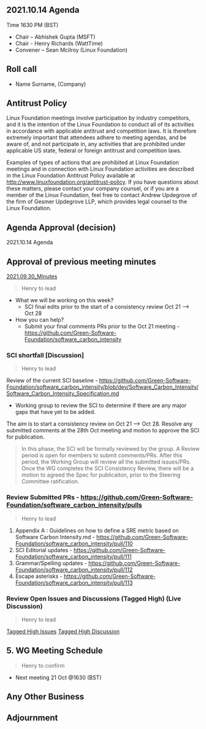 ## 2021.10.14 Agenda
Time 1630 PM (BST)

- Chair – Abhishek Gupta (MSFT)
- Chair - Henry Richards (WattTime)
- Convener – Sean Mcilroy (Linux Foundation)

## Roll call
* Name Surname, (Company)  
  
## Antitrust Policy
Linux Foundation meetings involve participation by industry competitors, and it is the intention of the Linux Foundation to conduct 
all of its activities in accordance with applicable antitrust and competition laws. 
It is therefore extremely important that attendees adhere to meeting agendas, and be aware of, and not participate in, any activities 
that are prohibited under applicable US state, federal or foreign antitrust and competition laws.

Examples of types of actions that are prohibited at Linux Foundation meetings and in connection with Linux Foundation activities are 
described in the Linux Foundation Antitrust Policy available at http://www.linuxfoundation.org/antitrust-policy. 
If you have questions about these matters, please contact your company counsel, or if you are a member of the Linux Foundation, 
feel free to contact Andrew Updegrove of the firm of Gesmer Updegrove LLP, which provides legal counsel to the Linux Foundation.
  
## Agenda Approval (decision) 
2021.10.14 Agenda
  
## Approval of previous meeting minutes
[2021.09.30_Minutes](https://github.com/Green-Software-Foundation/standards_wg/blob/seanmcilroy29-patch-1/Agenda_Minutes/2021.09.30_Minutes_draft.md)

> Henry to lead

- What we will be working on this week?
  - SCI final edits prior to the start of a consistency review Oct 21 --> Oct 28
- How you can help?
  - Submit your final comments PRs prior to the Oct 21 meeting - https://github.com/Green-Software-Foundation/software_carbon_intensity

### SCI shortfall [Discussion]
> Henry to lead

Review of the current SCI baseline - https://github.com/Green-Software-Foundation/software_carbon_intensity/blob/dev/Software_Carbon_Intensity/Software_Carbon_Intensity_Specification.md

- Working group to review the SCI to determine if there are any major gaps that have yet to be added.

The aim is to start a consistency review on Oct 21 --> Oct 28. Resolve any submitted comments at the 28th Oct meeting and motion to approve the SCI for publication. 

> In this phase, the SCI will be formally reviewed by the group. A Review period is open for members to submit comments/PRs. After this period, the Working Group will review all the submitted issues/PRs.
> Once the WG completes the SCI Consistency Review, there will be a motion to agreed the Spec for publicaiton, prior to the Steering Committee ratification.

### Review Submitted PRs - https://github.com/Green-Software-Foundation/software_carbon_intensity/pulls
> Henry to lead

1. Appendix A : Guidelines on how to define a SRE metric based on Software Carbon Intensity.md - https://github.com/Green-Software-Foundation/software_carbon_intensity/pull/110
2. SCI Editorial updates - https://github.com/Green-Software-Foundation/software_carbon_intensity/pull/111
3. Grammar/Spelling updates - https://github.com/Green-Software-Foundation/software_carbon_intensity/pull/112
4. Escape asterisks - https://github.com/Green-Software-Foundation/software_carbon_intensity/pull/113


### Review Open Issues and Discussions (Tagged High) (Live Discussion)
> Henry to lead

[Tagged High Issues](https://github.com/Green-Software-Foundation/software_carbon_intensity/issues?q=is%3Aissue+is%3Aopen+label%3Ahigh)
[Tagged High Discussion](https://github.com/Green-Software-Foundation/software_carbon_intensity/discussions?discussions_q=label%3Ahigh)


## 5. WG Meeting Schedule
> Henry to confirm

- Next meeting 21 Oct @1630 (BST) 

## Any Other Business

## Adjournment
